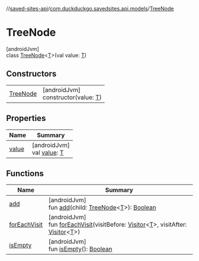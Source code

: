 //[saved-sites-api](../../../index.md)/[com.duckduckgo.savedsites.api.models](../index.md)/[TreeNode](index.md)

# TreeNode

[androidJvm]\
class [TreeNode](index.md)&lt;[T](index.md)&gt;(val value: [T](index.md))

## Constructors

| | |
|---|---|
| [TreeNode](-tree-node.md) | [androidJvm]<br>constructor(value: [T](index.md)) |

## Properties

| Name | Summary |
|---|---|
| [value](value.md) | [androidJvm]<br>val [value](value.md): [T](index.md) |

## Functions

| Name | Summary |
|---|---|
| [add](add.md) | [androidJvm]<br>fun [add](add.md)(child: [TreeNode](index.md)&lt;[T](index.md)&gt;): [Boolean](https://kotlinlang.org/api/latest/jvm/stdlib/kotlin/-boolean/index.html) |
| [forEachVisit](for-each-visit.md) | [androidJvm]<br>fun [forEachVisit](for-each-visit.md)(visitBefore: [Visitor](../index.md#767226418%2FClasslikes%2F1379848315)&lt;[T](index.md)&gt;, visitAfter: [Visitor](../index.md#767226418%2FClasslikes%2F1379848315)&lt;[T](index.md)&gt;) |
| [isEmpty](is-empty.md) | [androidJvm]<br>fun [isEmpty](is-empty.md)(): [Boolean](https://kotlinlang.org/api/latest/jvm/stdlib/kotlin/-boolean/index.html) |
